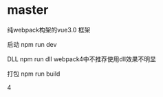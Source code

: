 # master

纯webpack构架的vue3.0 框架

启动 npm run dev 

DLL npm run dll  webpack4中不推荐使用dll效果不明显

打包 npm run build

4
